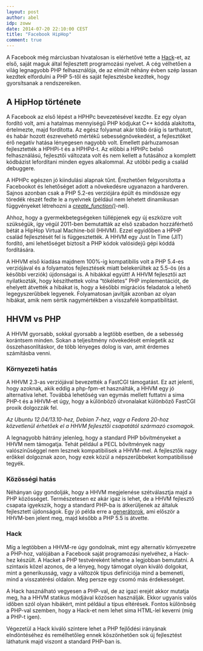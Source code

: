 ```yaml
---
layout: post
author: abel
idp: zoww
date: 2014-07-20 22:10:00 CEST
title: "Facebook HipHop"
comment: true
---
```


A Facebook még márciusban hivatalosan is elérhetővé tette a [Hack](http://hacklang.org)-et, az első, saját maguk által fejlesztett programozási nyelvet. A cég vélhetően a világ legnagyobb PHP felhasználója, de az elmúlt néhány évben szép lassan kezdtek elfordulni a PHP 5-től és saját fejlesztésbe kezdtek, hogy gyorsítsanak a rendszereiken.

## A HipHop története

A Facebook az első lépést a HPHPc bevezetésével kezdte. Ez egy olyan fordító volt, ami a hatalmas mennyiségű PHP kódjukat C++ kóddá alakította, értelmezte, majd fordította. Az egész folyamat akár több óráig is tarthatott, és habár hozott észrevehető mértékű sebességnövekedést, a fejlesztőket érő negatív hatása lényegesen nagyobb volt. Emellett párhuzamosan fejlesztették a HPHPi-t és a HPHPd-t. Az előbbi a HPHPc belső felhasználású, fejlesztői változata volt és nem kellett a futásához a komplett kódbázist lefordítani minden egyes alkalommal. Az utóbbi pedig a család debuggere.

A HPHPc egészen jó kiindulási alapnak tűnt. Érezhetően felgyorsította a Facebookot és lehetőséget adott a növekedésre ugyanazon a hardveren. Sajnos azonban csak a PHP 5.2-es verziójára épült és mindössze egy töredék részét fedte le a nyelvnek (például nem lehetett dinamikusan függvényeket létrehozni a [*create_function()*](http://php.net/manual/en/function.create-function.php)-nel).

Ahhoz, hogy a gyermekbetegségeken túllépjenek egy új eszközre volt szükségük, így végül 2011-ben bemutatták az első szabadon hozzáférhető bétát a HipHop Virtual Machine-ból (HHVM). Ezzel egyidőben a HPHP család fejlesztését fel is függesztették. A HHVM egy Just In Time (JIT) fordító, ami lehetőséget biztosít a PHP kódok valósidejű gépi kóddá fordítására.

A HHVM első kiadása majdnem 100%-ig kompatibilis volt a PHP 5.4-es verziójával és a folyamatos fejlesztések miatt belekerültek az 5.5-ös (és a későbbi verziók) újdonságai is. A hibákkal együtt! A HHVM fejlesztői azt nyilatkozták, hogy készíthettek volna “tökéletes” PHP implementációt, de ehelyett átvették a hibákat is, hogy a későbbi migrációs feladatok a lehető legegyszerűbbek legyenek. Folyamatosan javítják azonban az olyan hibákat, amik nem sértik nagymértékben a visszafelé kompatibilitást.

## HHVM vs PHP

A HHVM gyorsabb, sokkal gyorsabb a legtöbb esetben, de a sebesség korántsem minden. Sokan a teljesítmény növekedését emlegetik az összehasonlításkor, de több lényeges dolog is van, amit érdemes számításba venni.

### Környezeti hatás

A HHVM 2.3-as verziójával bevezették a FastCGI támogatást. Ez azt jelenti, hogy azoknak, akik eddig a php-fpm-et használták, a HHVM egy jó alternatíva lehet. Továbbá lehetőség van egymás mellett futtatni a sima PHP-t és a HHVM-et úgy, hogy a különböző útvonalakat különböző FastCGI proxik dolgozzák fel.

*Az Ubuntu 12.04/13.10-hez, Debian 7-hez, vagy a Fedora 20-hoz közvetlenül érhetőek el a HHVM fejlesztői csapatától származó csomagok.*

A legnagyobb hátrány jelenleg, hogy a standard PHP bővítményeket a HHVM nem támogatja. Tehát például a PECL bővítmények nagy valószínűséggel nem lesznek kompatibilisek a HHVM-mel. A fejlesztők nagy erőkkel dolgoznak azon, hogy ezek közül a népszerűbbeket kompatibilissé tegyék.

### Közösségi hatás

Néhányan úgy gondolják, hogy a HHVM megjelenése szétválasztja majd a PHP közösséget. Természetesen ez akár igaz is lehet, de a HHVM fejlesztő csapata igyekszik, hogy a standard PHP-ba is átkerüljenek az általuk fejlesztett újdonságok. Egy jó példa erre a [generátorok](http://php.net/generators), ami először a HHVM-ben jelent meg, majd később a PHP 5.5 is átvette.

### Hack

Míg a legtöbben a HHVM-re úgy gondolnak, mint egy alternatív környezetre a PHP-hoz, valójában a Facebook saját programozási nyelvéhez, a Hack-hez készült. A Hacket a PHP testvéreként lehetne a legjobban bemutatni. A szintaxis közel azonos, de a lényeg, hogy támogat olyan kiváló dolgokat, mint a generikusság, vagy a változók típus definíciója mind a bemeneti, mind a visszatérési oldalon. Meg persze egy csomó más érdekességet.

A Hack használható vegyesen a PHP-val, de az igazi erejét akkor mutatja meg, ha a HHVM statikus módjával közösen használják. Ekkor ugyanis valós időben szól olyan hibákért, mint például a típus eltérések. Fontos különbség a PHP-val szemben, hogy a Hack-et nem lehet sima HTML-lel keverni (míg a PHP-t igen).

Végezetül a Hack kiváló színtere lehet a PHP fejlődési irányának elndöntéséhez és remélhetőleg ennek köszönhetően sok új fejlesztést láthatunk majd viszont a standard PHP-ban is.